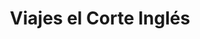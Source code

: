 ---
title: "Viajes el Corte Inglés"
url: /barcelona/viajes-el-corte-ingles/
shop: agencia de viajes
---